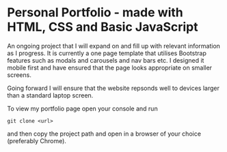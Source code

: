 # Personal Portfolio - made with HTML, CSS and Basic JavaScript

An ongoing project that I will expand on and fill up with relevant information as I progress. It is currently a one page template that utilises Bootstrap features such as modals and carousels and nav bars etc. I designed it mobile first and have ensured that the page looks appropriate on smaller screens. 

Going forward I will ensure that the website repsonds well to devices larger than a standard laptop screen. 

To view my portfolio page open your console and run 

```
git clone <url> 
```

and then copy the project path and open in a browser of your choice (preferably Chrome). 



